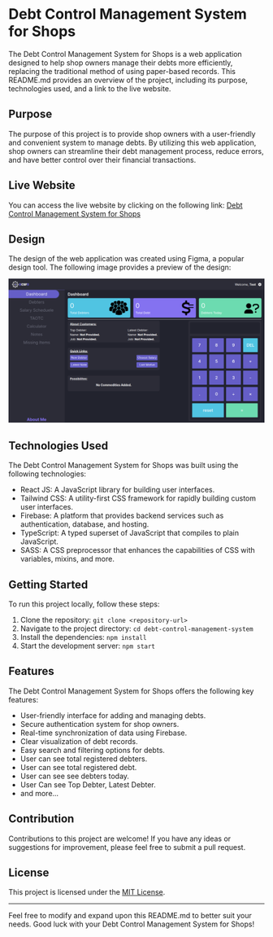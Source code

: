 # Debt Control Management System for Shops

The Debt Control Management System for Shops is a web application designed to help shop owners manage their debts more efficiently, replacing the traditional method of using paper-based records. This README.md provides an overview of the project, including its purpose, technologies used, and a link to the live website.

## Purpose

The purpose of this project is to provide shop owners with a user-friendly and convenient system to manage debts. By utilizing this web application, shop owners can streamline their debt management process, reduce errors, and have better control over their financial transactions.

## Live Website

You can access the live website by clicking on the following link: [Debt Control Management System for Shops](https://dcsfso.netlify.app/)

## Design

The design of the web application was created using Figma, a popular design tool. The following image provides a preview of the design:

![Preview Design Image](./public/design/desktop-design.png "Design Image")

## Technologies Used

The Debt Control Management System for Shops was built using the following technologies:

- React JS: A JavaScript library for building user interfaces.
- Tailwind CSS: A utility-first CSS framework for rapidly building custom user interfaces.
- Firebase: A platform that provides backend services such as authentication, database, and hosting.
- TypeScript: A typed superset of JavaScript that compiles to plain JavaScript.
- SASS: A CSS preprocessor that enhances the capabilities of CSS with variables, mixins, and more.

## Getting Started

To run this project locally, follow these steps:

1. Clone the repository: `git clone <repository-url>`
2. Navigate to the project directory: `cd debt-control-management-system`
3. Install the dependencies: `npm install`
4. Start the development server: `npm start`

## Features

The Debt Control Management System for Shops offers the following key features:

- User-friendly interface for adding and managing debts.
- Secure authentication system for shop owners.
- Real-time synchronization of data using Firebase.
- Clear visualization of debt records.
- Easy search and filtering options for debts.
- User can see total registered debters.
- User can see total registered debt.
- User can see see debters today.
- User Can see Top Debter, Latest Debter.
- and more...

## Contribution

Contributions to this project are welcome! If you have any ideas or suggestions for improvement, please feel free to submit a pull request.

## License

This project is licensed under the [MIT License](LICENSE).

---

Feel free to modify and expand upon this README.md to better suit your needs. Good luck with your Debt Control Management System for Shops!
